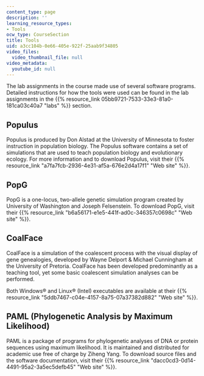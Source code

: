 ```yaml
---
content_type: page
description: ''
learning_resource_types:
- Tools
ocw_type: CourseSection
title: Tools
uid: a3cc104b-0e66-405e-922f-25aab9f34805
video_files:
  video_thumbnail_file: null
video_metadata:
  youtube_id: null
---
```


The lab assignments in the course made use of several software programs. Detailed instructions for how the tools were used can be found in the lab assignments in the {{% resource_link 05bb9721-7533-33e3-81a0-181ca03c40a7 "labs" %}} section.

Populus
-------

Populus is produced by Don Alstad at the University of Minnesota to foster instruction in population biology. The Populus software contains a set of simulations that are used to teach population biology and evolutionary ecology. For more information and to download Populus, visit their {{% resource_link "a7fa7fcb-2936-4e31-af5a-676e2d4a17f1" "Web site" %}}.

PopG
----

PopG is a one-locus, two-allele genetic simulation program created by University of Washington and Joseph Felsenstein. To download PopG, visit their {{% resource_link "b6a56171-e1e5-441f-ad0c-346357c0698c" "Web site" %}}.

CoalFace
--------

CoalFace is a simulation of the coalescent process with the visual display of gene genealogies, developed by Wayne Delport & Michael Cunningham at the University of Pretoria. CoalFace has been developed predominantly as a teaching tool, yet some basic coalescent simulation analyses can be performed.

Both Windows® and Linux® (Intel) executables are available at their {{% resource_link "5ddb7467-c04e-4157-8a75-07a37382d882" "Web site" %}}.

PAML (Phylogenetic Analysis by Maximum Likelihood)
--------------------------------------------------

PAML is a package of programs for phylogenetic analyses of DNA or protein sequences using maximum likelihood. It is maintained and distributed for academic use free of charge by Ziheng Yang. To download source files and the software documentation, visit their {{% resource_link "dacc0cd3-0d14-4491-95a2-3a5ec5defb45" "Web site" %}}.